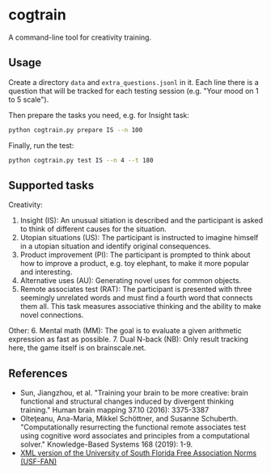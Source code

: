 # cogtrain
A command-line tool for creativity training. 

## Usage
Create a directory `data` and `extra_questions.jsonl` in it. Each line there is a question that will be tracked for each testing session (e.g. "Your mood on 1 to 5 scale").

Then prepare the tasks you need, e.g. for Insight task:
```bash
python cogtrain.py prepare IS --n 100
```

Finally, run the test:
```bash
python cogtrain.py test IS --n 4 --t 180
```

## Supported tasks

Creativity:

1. Insight (IS): An unusual sitiation is described and the participant is asked to think of different causes for the situation.
2. Utopian situations  (US): The participant is instructed to imagine himself in a utopian situation and identify original consequences.
3. Product improvement (PI): The participant is prompted to think about how to improve a product, e.g. toy elephant, to make it more popular and interesting.
4. Alternative uses (AU): Generating novel uses for common objects.
5. Remote associates test (RAT): The participant is presented with three seemingly unrelated words and must find a fourth word that connects them all. This task measures associative thinking and the ability to make novel connections.

Other:
6. Mental math (MM): The goal is to evaluate a given arithmetic expression as fast as possible.
7. Dual N-back (NB): Only result tracking here, the game itself is on brainscale.net.

## References
- Sun, Jiangzhou, et al. "Training your brain to be more creative: brain functional and structural changes induced by divergent thinking training." Human brain mapping 37.10 (2016): 3375-3387
- Olteţeanu, Ana-Maria, Mikkel Schöttner, and Susanne Schuberth. "Computationally resurrecting the functional remote associates test using cognitive word associates and principles from a computational solver." Knowledge-Based Systems 168 (2019): 1-9.
- [XML version of the University of South Florida Free Association Norms (USF-FAN)](http://rali.iro.umontreal.ca/rali/?q=en/USF-FAN)
